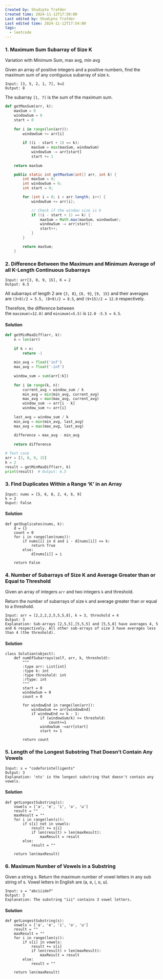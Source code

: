 ```yaml
---
Created by: Shudipto Trafder
Created time: 2024-11-12T17:50:00
Last edited by: Shudipto Trafder
Last edited time: 2024-11-12T17:54:00
tags:
  - leetcode
---
```



### 1. Maximum Sum Subarray of Size K
Variation with Minimum Sum, max avg, min avg

Given an array of positive integers and a positive number`k`, find the maximum sum of any contiguous subarray of size `k`.
```
Input: [3, 5, 2, 1, 7], k=2
Output: 8
```

The subarray `[1, 7]` is the sum of the maximum sum.

```python
def getMaxSum(arr, k):
    maxSum = 0
    windowSum = 0
    start = 0
    
    for i in range(len(arr)):
        windowSum += arr[i]
        
        if ((i - start + 1) == k):
            maxSum = max(maxSum, windowSum)
            windowSum -= arr[start]
            start += 1
    
    return maxSum
```

```java
	public static int getMaxSum(int[] arr, int k) {
        int maxSum = 0;
        int windowSum = 0;
        int start = 0;

        for (int i = 0; i < arr.length; i++) {
            windowSum += arr[i];

            // Check if the window size is k
            if ((i - start + 1) == k) {
                maxSum = Math.max(maxSum, windowSum);
                windowSum -= arr[start];
                start++;
            }
        }

        return maxSum;
    }
```

### 2. Difference Between the Maximum and Minimum Average of all K-Length Continuous Subarrays

```
Input: arr[3, 8, 9, 15], K = 2
Output: 6.5
```

All subarrays of length 2 are `{3, 8}`, `{8, 9}`, `{9, 15}` and their averages are `(3+8)/2 = 5.5, (8+9)/2 = 8.5`, and `(9+15)/2 = 12.0` respectively.

Therefore, the difference between the `maximum(=12.0)` and `minimum(=5.5)` is `12.0 -5.5 = 6.5`.

#### Solution

```python
def getMinMaxDiff(arr, k):
    n = len(arr)
    
    if k > n:
        return -1
    
    min_avg = float('inf')
    max_avg = float('-inf')
    
    window_sum = sum(arr[:k])
    
    for i in range(k, n):
        current_avg = window_sum / k
        min_avg = min(min_avg, current_avg)
        max_avg = max(max_avg, current_avg)
        window_sum -= arr[i - k]
        window_sum += arr[i]
    
    last_avg = window_sum / k
    min_avg = min(min_avg, last_avg)
    max_avg = max(max_avg, last_avg)
    
    difference = max_avg - min_avg
    
    return difference

# Test case
arr = [3, 8, 9, 15]
k = 2
result = getMinMaxDiff(arr, k)
print(result)  # Output: 6.5
```


### 3. Find Duplicates Within a Range ‘K’ in an Array

```
​Input: nums = [5, 6, 8, 2, 4, 6, 9]
k = 2
Ouput: False​
```

#### Solution

```
def getDuplicates(nums, k):
    d = {}
    count = 0
    for i in range(len(nums)):
        if nums[i] in d and i - d[nums[i]] <= k:
            return True
        else:
            d[nums[i]] = i
    
    return False
```


###  4. Number of Subarrays of Size K and Average Greater than or Equal to Threshold

Given an array of integers `arr` and two integers `k` and threshold.

Return the number of subarrays of size `k` and average greater than or equal to a threshold.

```
Input: arr = [2,2,2,2,5,5,5,8], k = 3, threshold = 4
Output: 3
Explanation: Sub-arrays [2,5,5],[5,5,5] and [5,5,8] have averages 4, 5 and 6 respectively. All other sub-arrays of size 3 have averages less than 4 (the threshold).
```

#### **Solution**

```
class Solution(object):
    def numOfSubarrays(self, arr, k, threshold):
        """
        :type arr: List[int]
        :type k: int
        :type threshold: int
        :rtype: int
        """
        start = 0
        windowSum = 0
        count = 0
        
        for windowEnd in range(len(arr)):
            windowSum += arr[windowEnd] 
            if windowEnd >= k - 1:
                if (windowSum/k) >= threshold:
                    count+=1
                windowSum -=arr[start]
                start += 1
                
        return count
```



### 5. Length of the Longest Substring That Doesn’t Contain Any Vowels

```
Input: s = "codeforintelligents"
Output: 3
Explanation: 'nts' is the longest substring that doesn't contain any vowels.
```

#### Solution

```
def getLongestSubstring(s):
    vowels = ['a', 'e', 'i', 'o', 'u']
    result = ""
    maxResult = ""
    for i in range(len(s)):
        if s[i] not in vowels:
            result += s[i]
            if len(result) > len(maxResult):
                maxResult = result
        else:
            result = ""
    
    return len(maxResult)
```

### 6. Maximum Number of Vowels in a Substring

Given a string s.
Return the maximum number of vowel letters in any sub string of s.
Vowel letters in English are (a, e, i, o, u).

```
Input: s = "abciiidef"
Output: 3
Explanation: The substring "iii" contains 3 vowel letters.
```

#### **Solution**
```
def getLongestSubstring(s):
    vowels = ['a', 'e', 'i', 'o', 'u']
    result = ""
    maxResult = ""
    for i in range(len(s)):
        if s[i] in vowels:
            result += s[i]
            if len(result) > len(maxResult):
                maxResult = result
        else:
            result = ""
    
    return len(maxResult)
```

